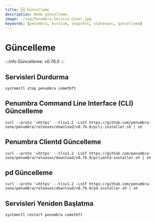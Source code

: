 ```yaml
---
title: 🆙 Güncelleme
description: Node güncelleme.
image: ./img/Penumbra-Service-Cover.jpg
keywords: [penumbra, kurulum, snapshot, statesync, güncelleme]
---
```


# Güncelleme 

:::info
Güncelleme: v0.76.0
:::

## Servisleri Durdurma
```shell
systemctl stop penumbra cometbft
```

## Penumbra Command Line Interface (CLI) Güncelleme
```shell
curl --proto '=https' --tlsv1.2 -LsSf https://github.com/penumbra-zone/penumbra/releases/download/v0.76.0/pcli-installer.sh | sh
```

## Penumbra Clientd Güncelleme
```shell
curl --proto '=https' --tlsv1.2 -LsSf https://github.com/penumbra-zone/penumbra/releases/download/v0.76.0/pclientd-installer.sh | sh
```

## pd Güncelleme 
```shell
curl --proto '=https' --tlsv1.2 -LsSf https://github.com/penumbra-zone/penumbra/releases/download/v0.76.0/pd-installer.sh | sh
```

## Servisleri Yeniden Başlatma
```shell
systemctl restart penumbra cometbft
```
